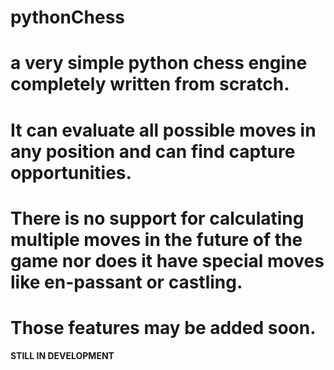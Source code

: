# pythonChess
# a very simple python chess engine completely written from scratch.
# It can evaluate all possible moves in any position and can find capture opportunities.
# There is no support for calculating multiple moves in the future of the game nor does it have special moves like en-passant or castling.
# **Those features may be added soon.**
**STILL IN DEVELOPMENT**
